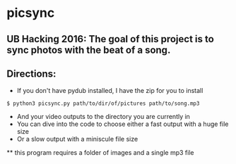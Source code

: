 # picsync
## UB Hacking 2016: The goal of this project is to sync photos with the beat of a song.

## Directions:
- If you don't have pydub installed, I have the zip for you to install
```
$ python3 picsync.py path/to/dir/of/pictures path/to/song.mp3
```
- And your video outputs to the directory you are currently in
- You can dive into the code to choose either a fast output with a huge file size
- Or a slow output with a miniscule file size

** this program requires a folder of images and a single mp3 file

